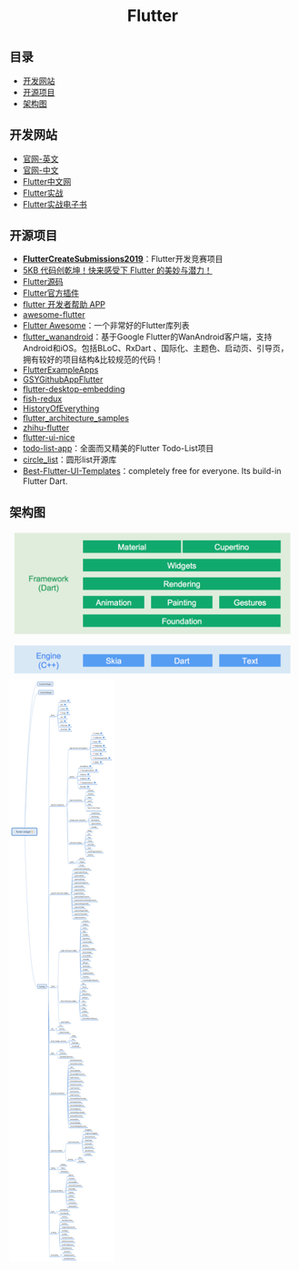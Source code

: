 <h1 align="center">Flutter<h1>

## 目录

* [开发网站](#开发网站)
* [开源项目](#开源项目)
* [架构图](#架构图)

## 开发网站

* [官网-英文](https://flutter.dev)
* [官网-中文](https://flutter-io.cn)
* [Flutter中文网](https://flutterchina.club)
* [Flutter实战](https://book.flutterchina.club/)
* [Flutter实战电子书](https://github.com/flutterchina/flutter-in-action)

## 开源项目

* [**FlutterCreateSubmissions2019**](https://github.com/pinkeshdarji/FlutterCreateSubmissions2019)：Flutter开发竞赛项目
* [5KB 代码创乾坤！快来感受下 Flutter 的美妙与潜力！](https://mp.weixin.qq.com/s?__biz=MzAwODY4OTk2Mg==&mid=2652049406&idx=1&sn=3baafcc89a06897792f130da199d1cba&chksm=808cafbbb7fb26ad91a21a7546da2f83b110b17b6ee86e2878169b8f35389895a9b5c1a7e98a&xtrack=1&scene=90&subscene=93&sessionid=1559179898&clicktime=1559179902&ascene=56&devicetype=android-25&version=2700043b&nettype=WIFI&abtest_cookie=BQABAAoACwASABMAFQAHACOXHgBWmR4AxJkeANyZHgDzmR4AA5oeAAmaHgAAAA%3D%3D&lang=zh_CN&pass_ticket=4tGg9D9qobHgioDuSC3WyaTqhGFHo%2BW5Z0gz4uy%2F0vOAwikjlAMoSEAJcq9ci%2Bbz&wx_header=1)
* [Flutter源码](https://github.com/flutter/flutter)
* [Flutter官方插件](https://github.com/flutter/plugins)
* [flutter 开发者帮助 APP](https://github.com/alibaba/flutter-go)
* [awesome-flutter](https://github.com/Solido/awesome-flutter)
* [Flutter Awesome](https://flutterawesome.com/)：一个非常好的Flutter库列表
* [flutter_wanandroid](https://github.com/Sky24n/flutter_wanandroid)：基于Google Flutter的WanAndroid客户端，支持Android和iOS。包括BLoC、RxDart 、国际化、主题色、启动页、引导页，拥有较好的项目结构&比较规范的代码！
* [FlutterExampleApps](https://github.com/iampawan/FlutterExampleApps)
* [GSYGithubAppFlutter](https://github.com/CarGuo/GSYGithubAppFlutter)
* [flutter-desktop-embedding](https://github.com/google/flutter-desktop-embedding)
* [fish-redux](https://github.com/alibaba/fish-redux)
* [HistoryOfEverything](https://github.com/2d-inc/HistoryOfEverything)
* [flutter_architecture_samples](https://github.com/brianegan/flutter_architecture_samples)
* [zhihu-flutter](https://github.com/HackSoul/zhihu-flutter)
* [flutter-ui-nice](https://github.com/nb312/flutter-ui-nice)
* [todo-list-app](https://github.com/asjqkkkk/todo-list-app)：全面而又精美的Flutter Todo-List项目
* [circle_list](https://github.com/asjqkkkk/circle_list)：圆形list开源库
* [Best-Flutter-UI-Templates](https://github.com/mitesh77/Best-Flutter-UI-Templates)：completely free for everyone. Its build-in Flutter Dart.

## 架构图

![Flutter架构图](../Flutter/images/FlutterFramework.png)
![Flutter架构图](../Flutter/images/FlutterTree.png)